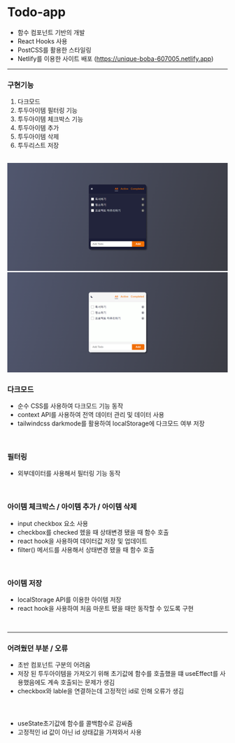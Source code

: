 
# Todo-app

* 함수 컴포넌트 기반의 개발
* React Hooks 사용
* PostCSS를 활용한 스타일링
* Netlify를 이용한 사이트 배포 (https://unique-boba-607005.netlify.app)

___

### 구현기능
1. 다크모드 
2. 투두아이템 필터링 기능
3. 투두아이템 체크박스 기능
4. 투두아이템 추가
5. 투두아이템 삭제
6. 투두리스트 저장 
<br />

<img src='https://github.com/dmswnlee/todo-app/blob/main/src/img/01.png?raw=true' alt='todo-app' />
<img src='https://github.com/dmswnlee/todo-app/blob/main/src/img/02.png?raw=true' alt='todo-app' />
<br />

### 다크모드
* 순수 CSS를 사용하여 다크모드 기능 동작
* context API를 사용하여 전역 데이터 관리 및 데이터 사용 
* tailwindcss darkmode를 활용하여 localStorage에 다크모드 여부 저장
<br />

### 필터링
* 외부데이터를 사용해서 필터링 기능 동작
<br />

### 아이템 체크박스 / 아이템 추가 / 아이템 삭제 
* input checkbox 요소 사용 
* checkbox를 checked 헸을 때 상태변경 됐을 때 함수 호출
* react hook을 사용하여 데이터값 저장 및 업데이트 
* filter() 메서드를 사용해서 상태변경 됐을 때 함수 호출 
<br />

### 아이템 저장 
* localStorage API를 이용한 아이템 저장
* react hook을 사용하여 처음 마운트 됐을 때만 동작할 수 있도록 구현 
<br />

___

### 어려웠던 부분 / 오류
* 초반 컴포넌트 구분의 어려움 
* 저장 된 투두아이템을 가져오기 위해 초기값에 함수를 호출했을 떄 useEffect를 사용했음에도 계속 호출되는 문제가 생김
* checkbox와 lable을 연결하는데 고정적인 id로 인해 오류가 생김 
<br />

### 
* useState초기값에 함수를 콜백함수로 감싸줌 
* 고정적인 id 값이 아닌 id 상태값을 가져와서 사용















